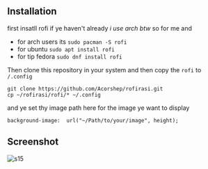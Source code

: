 ## Installation
first insatll rofi if ye haven't already *i use arch btw* so for me and 
* for arch users its ``` sudo pacman -S rofi ```
* for ubuntu ``` sudo apt install rofi ```
* for tip fedora ``` sudo dnf install rofi ```

Then clone this repository in your system and then copy the ``` rofi ``` to ``` /.config ```
```
git clone https://github.com/Acorshep/rofirasi.git
cp ~/rofirasi/rofi/* ~/.config
```
and ye set thy image path here for the image ye want to display
```
background-image:  url("~/Path/to/your/image", height);
```
## Screenshot
![s15](https://github.com/user-attachments/assets/ce5b5ea4-427d-45e7-bad1-f160ce789f83)
